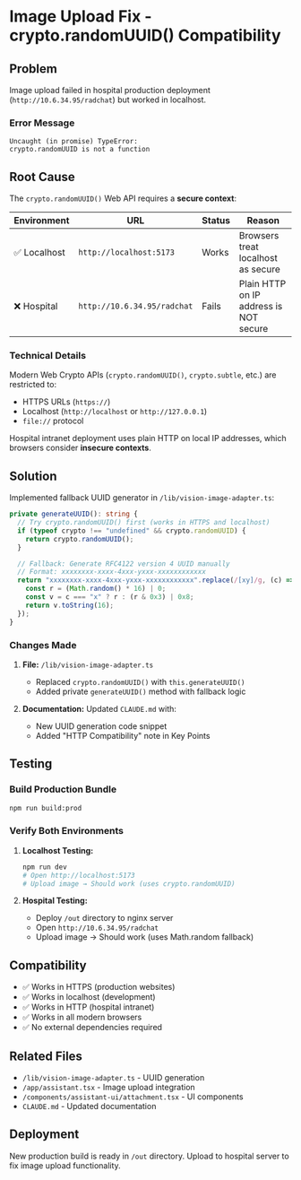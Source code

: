 # Image Upload Fix - crypto.randomUUID() Compatibility

## Problem

Image upload failed in hospital production deployment (`http://10.6.34.95/radchat`) but worked in localhost.

### Error Message
```
Uncaught (in promise) TypeError:
crypto.randomUUID is not a function
```

## Root Cause

The `crypto.randomUUID()` Web API requires a **secure context**:

| Environment | URL | Status | Reason |
|-------------|-----|--------|--------|
| ✅ Localhost | `http://localhost:5173` | Works | Browsers treat localhost as secure |
| ❌ Hospital | `http://10.6.34.95/radchat` | Fails | Plain HTTP on IP address is NOT secure |

### Technical Details

Modern Web Crypto APIs (`crypto.randomUUID()`, `crypto.subtle`, etc.) are restricted to:
- HTTPS URLs (`https://`)
- Localhost (`http://localhost` or `http://127.0.0.1`)
- `file://` protocol

Hospital intranet deployment uses plain HTTP on local IP addresses, which browsers consider **insecure contexts**.

## Solution

Implemented fallback UUID generator in `/lib/vision-image-adapter.ts`:

```typescript
private generateUUID(): string {
  // Try crypto.randomUUID() first (works in HTTPS and localhost)
  if (typeof crypto !== "undefined" && crypto.randomUUID) {
    return crypto.randomUUID();
  }

  // Fallback: Generate RFC4122 version 4 UUID manually
  // Format: xxxxxxxx-xxxx-4xxx-yxxx-xxxxxxxxxxxx
  return "xxxxxxxx-xxxx-4xxx-yxxx-xxxxxxxxxxxx".replace(/[xy]/g, (c) => {
    const r = (Math.random() * 16) | 0;
    const v = c === "x" ? r : (r & 0x3) | 0x8;
    return v.toString(16);
  });
}
```

### Changes Made

1. **File:** `/lib/vision-image-adapter.ts`
   - Replaced `crypto.randomUUID()` with `this.generateUUID()`
   - Added private `generateUUID()` method with fallback logic

2. **Documentation:** Updated `CLAUDE.md` with:
   - New UUID generation code snippet
   - Added "HTTP Compatibility" note in Key Points

## Testing

### Build Production Bundle
```bash
npm run build:prod
```

### Verify Both Environments

1. **Localhost Testing:**
   ```bash
   npm run dev
   # Open http://localhost:5173
   # Upload image → Should work (uses crypto.randomUUID)
   ```

2. **Hospital Testing:**
   - Deploy `/out` directory to nginx server
   - Open `http://10.6.34.95/radchat`
   - Upload image → Should work (uses Math.random fallback)

## Compatibility

- ✅ Works in HTTPS (production websites)
- ✅ Works in localhost (development)
- ✅ Works in HTTP (hospital intranet)
- ✅ Works in all modern browsers
- ✅ No external dependencies required

## Related Files

- `/lib/vision-image-adapter.ts` - UUID generation
- `/app/assistant.tsx` - Image upload integration
- `/components/assistant-ui/attachment.tsx` - UI components
- `CLAUDE.md` - Updated documentation

## Deployment

New production build is ready in `/out` directory. Upload to hospital server to fix image upload functionality.
